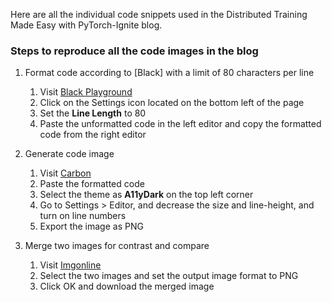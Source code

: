 Here are all the individual code snippets used in the Distributed Training Made Easy with PyTorch-Ignite blog.

### Steps to reproduce all the code images in the blog

1. Format code according to [Black] with a limit of 80 characters per line
    1. Visit [Black Playground](https://black.vercel.app/)
    2. Click on the Settings icon located on the bottom left of the page
    3. Set the **Line Length** to 80
    4. Paste the unformatted code in the left editor and copy the formatted code from the right editor

2. Generate code image
    1. Visit [Carbon](https://carbon.now.sh/)
    2. Paste the formatted code
    3. Select the theme as **A11yDark** on the top left corner
    4. Go to Settings > Editor, and decrease the size and line-height, and turn on line numbers
    5. Export the image as PNG

3. Merge two images for contrast and compare
    1. Visit [Imgonline](https://www.imgonline.com.ua/eng/combine-two-images-into-one.php)
    2. Select the two images and set the output image format to PNG
    3. Click OK and download the merged image 
